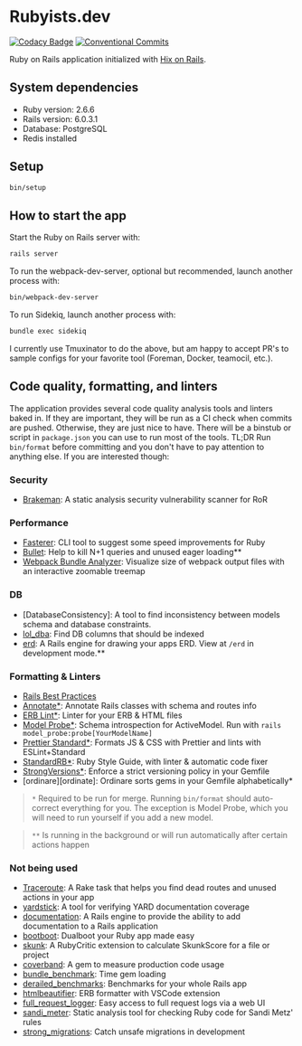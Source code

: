 # Rubyists.dev

[![Codacy Badge](https://api.codacy.com/project/badge/Grade/378144eed8404b63bee90f0730720f73)](https://app.codacy.com/manual/andrewmcodes/rubyists.dev?utm_source=github.com&utm_medium=referral&utm_content=andrewmcodes/rubyists.dev&utm_campaign=Badge_Grade_Dashboard)
[![Conventional Commits](https://img.shields.io/badge/Conventional%20Commits-1.0.0-yellow.svg)](https://conventionalcommits.org)

Ruby on Rails application initialized with [Hix on Rails][hixonrails].

## System dependencies

- Ruby version: 2.6.6
- Rails version: 6.0.3.1
- Database: PostgreSQL
- Redis installed

## Setup

```bash
bin/setup
```

## How to start the app

Start the Ruby on Rails server with:
```bash
rails server
```

To run the webpack-dev-server, optional but recommended, launch another process with:
```bash
bin/webpack-dev-server
```

To run Sidekiq, launch another process with:
```bash
bundle exec sidekiq
```

I currently use Tmuxinator to do the above, but am happy to accept PR's to sample configs for your favorite tool (Foreman, Docker, teamocil, etc.).

## Code quality, formatting, and linters

The application provides several code quality analysis tools and linters baked in. If they are important, they will be run as a CI check when commits are pushed. Otherwise, they are just nice to have. There will be a binstub or script in `package.json` you can use to run most of the tools. TL;DR Run `bin/format` before committing and you don't have to pay attention to anything else. If you are interested though:

### Security

- [Brakeman][brakeman]: A static analysis security vulnerability scanner for RoR

### Performance

- [Fasterer][fasterer]: CLI tool to suggest some speed improvements for Ruby
- [Bullet][bullet]: Help to kill N+1 queries and unused eager loading**
- [Webpack Bundle Analyzer][webpack-bundle-analyzer]: Visualize size of webpack output files with an interactive zoomable treemap

### DB

- [DatabaseConsistency]: A tool to find inconsistency between models schema and database constraints.
- [lol_dba][lol_dba]: Find DB columns that should be indexed
- [erd][erd]: A Rails engine for drawing your apps ERD. View at `/erd` in development mode.**

### Formatting & Linters

- [Rails Best Practices][rails-best-practices]
- [Annotate*][annotate_models]: Annotate Rails classes with schema and routes info
- [ERB Lint*][erb-lint]: Linter for your ERB & HTML files
- [Model Probe*][model_probe]: Schema introspection for ActiveModel. Run with `rails model_probe:probe[YourModelName]`
- [Prettier Standard*][prettier-standard]: Formats JS & CSS with Prettier and lints with ESLint+Standard
- [StandardRB*][standardrb]: Ruby Style Guide, with linter & automatic code fixer
- [StrongVersions*][strong_versions]: Enforce a strict versioning policy in your Gemfile
- [ordinare][ordinate]: Ordinare sorts gems in your Gemfile alphabetically*

>`*` Required to be run for merge. Running `bin/format` should auto-correct everything for you. The exception is Model Probe, which you will need to run yourself if you add a new model.

>`**` Is running in the background or will run automatically after certain actions happen

### Not being used

- [Traceroute][Traceroute]: A Rake task that helps you find dead routes and unused actions in your app
- [yardstick][yardstick]: A tool for verifying YARD documentation coverage
- [documentation][documentation]: A Rails engine to provide the ability to add documentation to a Rails application
- [bootboot][bootboot]: Dualboot your Ruby app made easy
- [skunk][skunk]: A RubyCritic extension to calculate SkunkScore for a file or project
- [coverband][coverband]: A gem to measure production code usage
- [bundle_benchmark][bundle_benchmark]: Time gem loading
- [derailed_benchmarks][derailed_benchmarks]: Benchmarks for your whole Rails app
- [htmlbeautifier][htmlbeautifier]: ERB formatter with VSCode extension
- [full_request_logger][full_request_logger]: Easy access to full request logs via a web UI
- [sandi_meter][sandi_meter]: Static analysis tool for checking Ruby code for Sandi Metz' rules
- [strong_migrations][strong_migrations]: Catch unsafe migrations in development

[database_consistency]: https://github.com/djezzzl/database_consistency
[annotate_models]: https://github.com/ctran/annotate_models
[brakeman]: https://github.com/presidentbeef/brakeman
[bullet]: https://github.com/flyerhzm/bullet
[erb-lint]: https://github.com/Shopify/erb-lint
[erd]: https://github.com/amatsuda/erd
[fasterer]: https://github.com/DamirSvrtan/fasterer
[hixonrails]: https://hixonrails.com
[lol_dba]: https://github.com/plentz/lol_dba
[model_probe]: https://github.com/hopsoft/model_probe/
[prettier-standard]: https://github.com/sheerun/prettier-standard
[rails-best-practices]: https://github.com/flyerhzm/rails_best_practices
[standardrb]: https://github.com/testdouble/standard
[strong_versions]: https://github.com/bobf/strong_versions
[webpack-bundle-analyzer]: https://github.com/webpack-contrib/webpack-bundle-analyzer
[ordinare]: https://github.com/nikolalsvk/ordinare

<!-- Not being used but putting here since this is a nice list of Rails tooling -->
[Traceroute]: https://github.com/amatsuda/traceroute
[yardstick]: https://github.com/dkubb/yardstick
[documentation]: https://github.com/adamcooke/documentation
[bootboot]: https://github.com/Shopify/bootboot
[skunk]: https://github.com/fastruby/skunk
[coverband]: https://github.com/danmayer/coverband
[bundle_benchmark]: https://github.com/ankane/bundle_benchmark
[derailed_benchmarks]: https://github.com/schneems/derailed_benchmarks
[htmlbeautifier]: https://github.com/threedaymonk/htmlbeautifier
[full_request_logger]: https://github.com/basecamp/full_request_logger
[sandi_meter]: https://github.com/makaroni4/sandi_meter
[strong_migrations]:https://github.com/ankane/strong_migrations
